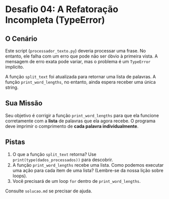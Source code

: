 # Desafio 04: A Refatoração Incompleta (TypeError)

## O Cenário
Este script (`processador_texto.py`) deveria processar uma frase. No entanto, ele falha com um erro que pode não ser óbvio à primeira vista. A mensagem de erro exata pode variar, mas o problema é um `TypeError` implícito.

A função `split_text` foi atualizada para retornar uma lista de palavras. A função `print_word_lengths`, no entanto, ainda espera receber uma única string.

## Sua Missão
Seu objetivo é corrigir a função `print_word_lengths` para que ela funcione corretamente com a **lista** de palavras que ela agora recebe. O programa deve imprimir o comprimento de **cada palavra individualmente**.

## Pistas
1.  O que a função `split_text` retorna? Use `print(type(dados_processados))` para descobrir.
2.  A função `print_word_lengths` recebe uma lista. Como podemos executar uma ação para cada item de uma lista? (Lembre-se da nossa lição sobre loops).
3.  Você precisará de um loop `for` dentro de `print_word_lengths`.

Consulte `solucao.md` se precisar de ajuda.